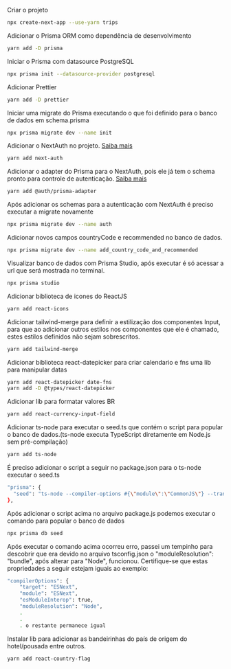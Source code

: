 Criar o projeto

```bash
npx create-next-app --use-yarn trips
```

Adicionar o Prisma ORM como dependência de desenvolvimento

```bash
yarn add -D prisma
```

Iniciar o Prisma com datasource PostgreSQL

```bash
npx prisma init --datasource-provider postgresql
```

Adicionar Prettier

```bash
yarn add -D prettier
```

Iniciar uma migrate do Prisma executando o que foi definido para o banco de dados em schema.prisma

```bash
npx prisma migrate dev --name init
```

Adicionar o NextAuth no projeto.
[Saiba mais](https://next-auth.js.org/getting-started/example)

```bash
yarn add next-auth
```

Adicionar o adapter do Prisma para o NextAuth, pois ele já tem o schema pronto para controle de autenticação. [Saiba mais](https://authjs.dev/reference/adapter/prisma)

```bash
yarn add @auth/prisma-adapter
```

Após adicionar os schemas para a autenticação com NextAuth é preciso executar a migrate novamente

```bash
npx prisma migrate dev --name auth
```

Adicionar novos campos countryCode e recommended no banco de dados.

```bash
npx prisma migrate dev --name add_country_code_and_recommended
```

Visualizar banco de dados com Prisma Studio, após executar é só acessar a url que será mostrada no terminal.

```bash
npx prisma studio
```

Adicionar biblioteca de icones do ReactJS

```bash
yarn add react-icons
```

Adicionar tailwind-merge para definir a estilização dos componentes Input, para que ao adicionar outros estilos nos componentes que ele é chamado, estes estilos definidos não sejam sobrescritos.

```bash
yarn add tailwind-merge
```

Adicionar biblioteca react-datepicker para criar calendario e fns uma lib para manipular datas

```bash
yarn add react-datepicker date-fns
yarn add -D @types/react-datepicker
```

Adicionar lib para formatar valores BR

```bash
yarn add react-currency-input-field
```

Adicionar ts-node para executar o seed.ts que contém o script para popular o banco de dados.(ts-node executa TypeScript diretamente em Node.js sem pré-compilação)

```bash
yarn add ts-node
```

É preciso adicionar o script a seguir no package.json para o ts-node executar o seed.ts

```bash
"prisma": {
  "seed": "ts-node --compiler-options #{\"module\":\"CommonJS\"} --transpile-only src/lib/seed.ts"
},
```

Após adicionar o script acima no arquivo package.js podemos executar o comando para popular o banco de dados

```bash
npx prisma db seed
```

Após executar o comando acima ocorreu erro, passei um tempinho para descobrir que era devido no arquivo tsconfig.json o "moduleResolution": "bundle", após alterar para "Node", funcionou. Certifique-se que estas propriedades a seguir estejam iguais ao exemplo:

```bash
"compilerOptions": {
    "target": "ESNext",
    "module": "ESNext",
    "esModuleInterop": true,
    "moduleResolution": "Node",
    .
    .
    . o restante permanece igual
```

Instalar lib para adicionar as bandeirinhas do país de origem do hotel/pousada entre outros.

```bash
yarn add react-country-flag
```
